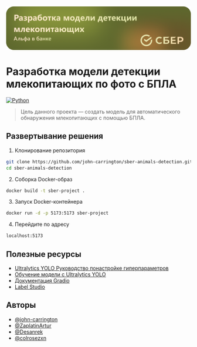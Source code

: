 ![Title Image](https://github.com/john-carrington/sber-animals-detection/blob/main/.git-images/title_repo.png)


# Разработка модели детекции млекопитающих по фото с БПЛА

[![Python](https://img.shields.io/pypi/pyversions/tensorflow.svg)](https://www.python.org/downloads/)

> Цель данного проекта — создать модель для автоматического обнаружения млекопитающих с помощью БПЛА.

## Развертывание решения
1. Клонирование репозитория
``` bash
git clone https://github.com/john-carrington/sber-animals-detection.git
cd sber-animals-detection
```
2. Соборка Docker-образ
``` bash
docker build -t sber-project .
```
3. Запуск Docker-контейнера
``` bash
docker run -d -p 5173:5173 sber-project
```
4. Перейдите по адресу 
``` bash
localhost:5173
```


## Полезные ресурсы
- [Ultralytics YOLO Руководство понастройке гиперпараметров](https://docs.ultralytics.com/ru/guides/hyperparameter-tuning/#default-search-space-description)
- [Обучение модели с Ultralytics YOLO](https://docs.ultralytics.com/ru/modes/train/)
- [Документация Gradio](https://www.gradio.app/)
- [Label Studio](https://labelstud.io/)

## Авторы

- [@john-carrington](https://github.com/john-carrington)
- [@ZaplatinArtur](https://github.com/ZaplatinArtur)
- [@Desanrek](https://github.com/Desanrek)
- [@colrosezxn](https://github.com/colrosezxn)


